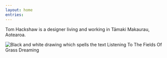 ```yaml
---
layout: home
entries:
---
```


Tom Hackshaw is a designer living and working in Tāmaki Makaurau, Aotearoa.

<img src="/media/dreaming.webp" alt="Black and white drawing which spells the text Listening To The Fields Of Grass Dreaming">
